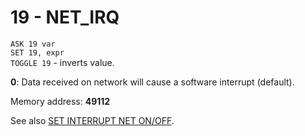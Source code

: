 # 19 - NET_IRQ

`ASK 19 var`  
`SET 19, expr`  
`TOGGLE 19` - inverts value.

**0**: Data received on network will cause a software interrupt (default).

Memory address: **49112**


See also [SET INTERRUPT NET ON/OFF](../../is-basic/man_mo-interrupt.md).
